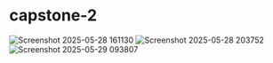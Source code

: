 # capstone-2
![Screenshot 2025-05-28 161130](https://github.com/user-attachments/assets/1bac93d6-3bea-4552-a3c8-7d61d83c9e15)
![Screenshot 2025-05-28 203752](https://github.com/user-attachments/assets/74b6f566-21ec-433e-9e8b-6f0ec7d713e8)
![Screenshot 2025-05-29 093807](https://github.com/user-attachments/assets/e49709a4-d8a6-420f-b548-7ea5602d3925)
